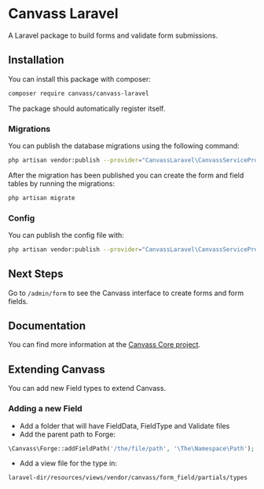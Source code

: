 # Canvass Laravel
A Laravel package to build forms and validate form submissions.

## Installation
You can install this package with composer:
```bash
composer require canvass/canvass-laravel
```
The package should automatically register itself.

### Migrations
You can publish the database migrations using the following command:
```bash
php artisan vendor:publish --provider="CanvassLaravel\CanvassServiceProvider" --tag="migrations"
```

After the migration has been published you can create the form and field tables by running the migrations:
```bash
php artisan migrate
```

### Config
You can publish the config file with:
```bash
php artisan vendor:publish --provider="CanvassLaravel\CanvassServiceProvider" --tag="config"
```

## Next Steps
Go to `/admin/form` to see the Canvass interface to create forms and form fields.

## Documentation
You can find more information at the [Canvass Core project](https://github.com/canvass/canvass-core).

## Extending Canvass
You can add new Field types to extend Canvass.

### Adding a new Field
- Add a folder that will have FieldData, FieldType and Validate files
- Add the parent path to Forge:
```php
\Canvass\Forge::addFieldPath('/the/file/path', '\The\Namespace\Path');
```
- Add a view file for the type in:
 ```
 laravel-dir/resources/views/vendor/canvass/form_field/partials/types
```
